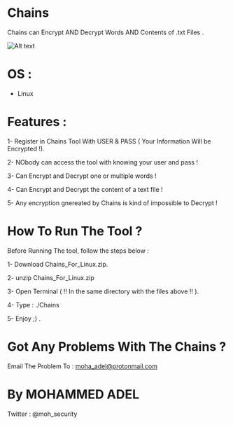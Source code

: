 # Chains

Chains can Encrypt AND Decrypt Words AND Contents of .txt Files .

![Alt text](https://image.ibb.co/kDSYVG/Banner.png "Chains ScreenShoot")

# OS : 

* Linux 

# Features :

1- Register in Chains Tool With USER & PASS ( Your Information Will be Encrypted !).

2- NObody can access the tool with knowing your user and pass !

3- Can Encrypt and Decrypt one or multiple words !

4- Can Encrypt and Decrypt the content of a text file !

5- Any encryption gnereated by Chains is kind of impossible to Decrypt !

# How To Run The Tool ?

Before Running The tool, follow the steps below : 

1- Download Chains_For_Linux.zip.

2- unzip Chains_For_Linux.zip 

3- Open Terminal ( !! In the same directory with the files above !! ).

4- Type : ./Chains 

5- Enjoy ;) .

# Got Any Problems With The Chains ?

Email The Problem To : moha_adel@protonmail.com

# By MOHAMMED ADEL 

Twitter : @moh_security
